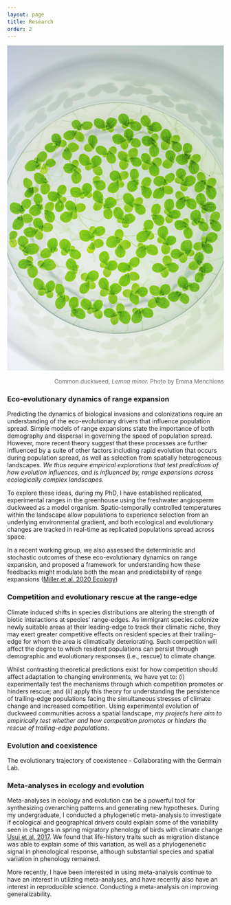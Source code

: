 ```yaml
---
layout: page
title: Research
order: 2
---
```

![microduck](images/duck-micro.jpg)
<div style="text-align: right"><p style="font-size:10pt;color:DimGrey">Common duckweed,<i> Lemna minor.</i> Photo by Emma Menchions</p></div>

### Eco-evolutionary dynamics of range expansion
Predicting the dynamics of biological invasions and colonizations require an understanding of the eco-evolutionary drivers that influence population spread. Simple models of range expansions state the importance of both demography and dispersal in governing the speed of population spread. However, more recent theory suggest that these processes are further influenced by a suite of other factors including rapid evolution that occurs during population spread, as well as selection from spatially heterogeneous landscapes. <i>We thus require empirical explorations that test predictions of how evolution influences, and is influenced by, range expansions across ecologically complex landscapes.</i>

To explore these ideas, during my PhD, I have established replicated, experimental ranges in the greenhouse using the freshwater angiosperm duckweed as a model organism. Spatio-temporally controlled temperatures within the landscape allow populations to experience selection from an underlying environmental gradient, and both ecological and evolutionary changes are tracked in real-time as replicated populations spread across space.

In a recent working group, we also assessed the deterministic and stochastic outcomes of these eco-evolutionary dynamics on range expansion, and proposed a framework for understanding how these feedbacks might modulate both the mean and predictability of range expansions ([Miller et al. 2020 Ecology](https://esajournals.onlinelibrary.wiley.com/doi/abs/10.1002/ecy.3139))

### Competition and evolutionary rescue at the range-edge
Climate induced shifts in species distributions are altering the strength of biotic
interactions at species’ range-edges. As immigrant species colonize newly suitable areas
at their leading-edge to track their climatic niche, they may exert greater competitive effects
on resident species at their trailing-edge for whom the area is climatically deteriorating. Such competition will affect the degree to which resident populations can persist through demographic and evolutionary responses (i.e., rescue) to climate change.

Whilst contrasting theoretical predictions exist for how competition should affect adaptation to
changing environments, we have yet to: (i) experimentally test the mechanisms through
which competition promotes or hinders rescue; and (ii) apply this theory for understanding
the persistence of trailing-edge populations facing the simultaneous stresses of climate
change and increased competition. Using experimental evolution of duckweed communities across a spatial landscape, <i>my projects here aim to empirically test whether and how competition promotes or hinders the rescue of trailing-edge populations</i>.

### Evolution and coexistence
The evolutionary trajectory of coexistence - Collaborating with the Germain Lab.




### Meta-analyses in ecology and evolution
Meta-analyses in ecology and evolution can be a powerful tool for synthesizing overarching patterns and generating new hypotheses. During my undergraduate, I conducted a phylogenetic meta-analysis to investigate if ecological and geographical drivers could explain some of the variability seen in changes in spring migratory phenology of birds with climate change [Usui et al. 2017](https://besjournals.onlinelibrary.wiley.com/doi/full/10.1111/1365-2656.12612). We found that life-history traits such as migration distance was able to explain some of this variation, as well as a phylogenenetic signal in phenological response, although substantial species and spatial variation in phenology remained.

More recently, I have been interested in using meta-analysis continue to have an interest in utilizing meta-analyses, and have recently also have an interest in reproducible science. Conducting a meta-analysis on improving generalizability.
